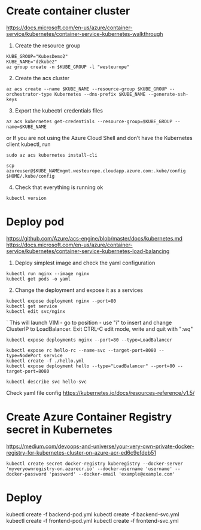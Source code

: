 # Create container cluster
https://docs.microsoft.com/en-us/azure/container-service/kubernetes/container-service-kubernetes-walkthrough

1. Create the resource group
```
KUBE_GROUP="KubesDemo2"
KUBE_NAME="dzkube2"
az group create -n $KUBE_GROUP -l "westeurope"
```

2. Create the acs cluster
```
az acs create --name $KUBE_NAME --resource-group $KUBE_GROUP --orchestrator-type Kubernetes --dns-prefix $KUBE_NAME --generate-ssh-keys
```

3. Export the kubectrl credentials files
```
az acs kubernetes get-credentials --resource-group=$KUBE_GROUP --name=$KUBE_NAME
```

or If you are not using the Azure Cloud Shell and don’t have the Kubernetes client kubectl, run 
```
sudo az acs kubernetes install-cli

scp azureuser@$KUBE_NAMEmgmt.westeurope.cloudapp.azure.com:.kube/config $HOME/.kube/config
```

4. Check that everything is running ok
```
kubectl version
```

# Deploy pod
https://github.com/Azure/acs-engine/blob/master/docs/kubernetes.md
https://docs.microsoft.com/en-us/azure/container-service/kubernetes/container-service-kubernetes-load-balancing

1. Deploy simplest image and check the yaml configuration
```
kubectl run nginx --image nginx
kubectl get pods -o yaml
```

2.  Change the deployment and expose it as a services
```
kubectl expose deployment nginx --port=80
kubectl get service
kubectl edit svc/nginx
```
`
This will launch VIM - go to position - use "i" to insert and change ClusterIP to LoadBalancer.
Exit CTRL-C edit mode, write and quit with ":wq" 
```
kubectl expose deployments nginx --port=80 --type=LoadBalancer
```

```
kubectl expose rc hello-rc --name-svc --target-port=8080 --type=NodePort service
kubectl create -f ./hello.yml
kubectl expose deployment hello --type="LoadBalancer" --port=80 --target-port=8080

kubectl describe svc hello-svc
```

Check yaml file config
https://kubernetes.io/docs/resources-reference/v1.5/

# Create Azure Container Registry secret in Kubernetes
https://medium.com/devoops-and-universe/your-very-own-private-docker-registry-for-kubernetes-cluster-on-azure-acr-ed6c9efdeb51

```
kubectl create secret docker-registry kuberegistry --docker-server 'myveryownregistry-on.azurecr.io' --docker-username 'username' --docker-password 'password' --docker-email 'example@example.com'

```

# Deploy

kubectl create -f backend-pod.yml
kubectl create -f backend-svc.yml
kubectl create -f frontend-pod.yml
kubectl create -f frontend-svc.yml
